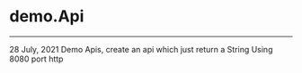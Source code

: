 # demo.Api
******************
28 July, 2021
Demo Apis, create an api which just return a String
Using 8080 port http

